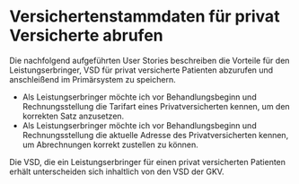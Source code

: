 # Versichertenstammdaten für privat Versicherte abrufen

Die nachfolgend aufgeführten User Stories beschreiben die Vorteile für den Leistungserbringer, VSD für privat versicherte Patienten abzurufen und anschleißend im Primärsystem zu speichern.

- Als Leistungserbringer möchte ich vor Behandlungsbeginn und Rechnungsstellung die Tarifart eines Privatversicherten kennen, um den korrekten Satz anzusetzen.
- Als Leistungserbringer möchte ich vor Behandlungsbeginn und Rechnungsstellung die aktuelle Adresse des Privatversicherten kennen, um Abrechnungen korrekt zustellen zu können.

Die VSD, die ein Leistungserbringer für einen privat versicherten Patienten erhält unterscheiden sich inhaltlich von den VSD der GKV. 
